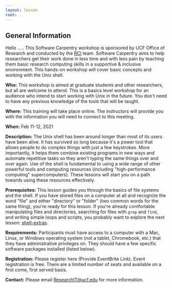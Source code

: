 ```yaml
---
layout: lesson
root: .
---
```


<!--![Logo](img/TabLockup_horizontal_KGrgb_300ppi.png)-->
<!--![Logo](img/TabLockup_horizontal_KGrgb_72ppi.png)-->


## General Information

Hello ..... This Software Carpentry workshop is sponsored by UCF Office of Research and conducted by the [RCI](https://rci.research.ucf.edu/) team. Software Carpentry aims to help researchers get their work done in less time and with less pain by teaching them basic research computing skills in a supportive & inclusive environment. This hands-on workshop will cover basic concepts and working with the Unix shell.

**Who:** This workshop is aimed at graduate students and other researchers, but all are welcome to attend. This is a basics level workshop for an audience who intend to start working with Unix in the future. You don't need to have any previous knowledge of the tools that will be taught.  

**Where:** This training will take place online. The instructors will provide you with the information you will need to connect to this meeting.

**When:** Feb 11-12, 2021

**Description:** The Unix shell has been around longer than most of its users have been alive. It has survived so long because it's a power tool that allows people to do complex things with just a few keystrokes. More importantly, it helps them combine existing programs in new ways and automate repetitive tasks so they aren't typing the same things over and over again. Use of the shell is fundamental to using a wide range of other powerful tools and computing resources (including "high-performance computing" supercomputers). These lessons will start you on a path towards using these resources effectively.

**Prerequisites:** This lesson guides you through the basics of file systems and the shell.  If you have stored files on a computer at all and recognize the word "file" and either "directory" or "folder" (two common words for the same thing), you're ready for this lesson. If you're already comfortable manipulating files and directories, searching for files with `grep` and `find`, and writing simple loops and scripts, you probably want to explore the next lesson: [shell-extras](https://carpentries-incubator.github.io/shell-extras/).

**Requirements:** Participants must have access to a computer with a Mac, Linux, or Windows operating system (not a tablet, Chromebook, etc.) that they have administrative privileges on. They should have a few specific software packages installed (listed below).

<!--Accessibility: We are dedicated to providing a positive and accessible learning environment for all. Please notify the instructors in advance of the workshop if you require any accommodations or if there is anything we can do to make this workshop more accessible to you.-->

**Registration:** Please register here (Provide EventBrite Link). Event registration is free. There are a limited number of seats and available on a first come, first served basis.

**Contact:** Please email <ResearchIT@ucf.edu> for more information.

<!---Roles: To learn more about the roles at the workshop (who will be doing what), refer to our Workshop FAQ.--->

<!--
> ## Prerequisites
>
> This lesson guides you through the basics of file systems and the
> shell.  If you have stored files on a computer at all and recognize
> the word "file" and either "directory" or "folder" (two common words
> for the same thing), you're ready for this lesson.
>
> If you're already comfortable manipulating files and directories,
> searching for files with `grep` and `find`, and writing simple loops
> and scripts, you probably want to explore the next lesson: [shell-extras](https://carpentries-incubator.github.io/shell-extras/).
{: .prereq}
-->
